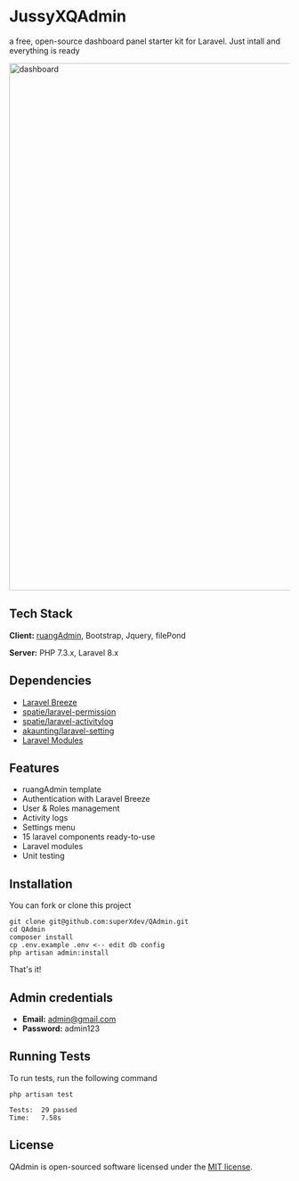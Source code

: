 # JussyXQAdmin
a free, open-source dashboard panel starter kit for Laravel. Just intall and everything is ready

<img width="946" alt="dashboard" src="https://github.com/JusmanEfendy/LaravelPariwisata-KepSumbawa/assets/92988781/7d04b750-a37a-477e-acd6-22be5e199ce4">


  

## Tech Stack

**Client:** [ruangAdmin](https://github.com/indrijunanda/RuangAdmin), Bootstrap, Jquery, filePond

**Server:** PHP 7.3.x, Laravel 8.x

  
## Dependencies

- [Laravel Breeze](https://github.com/laravel/breeze)
- [spatie/laravel-permission](https://github.com/spatie/laravel-permission)
- [spatie/laravel-activitylog](https://github.com/spatie/laravel-activitylog)
- [akaunting/laravel-setting](https://github.com/akaunting/laravel-setting)
- [Laravel Modules](https://nwidart.com/laravel-modules/v1)

  
## Features

- ruangAdmin template
- Authentication with Laravel Breeze
- User & Roles management
- Activity logs
- Settings menu
- 15 laravel components ready-to-use
- Laravel modules
- Unit testing
  
## Installation 

You can fork or clone this project

``` 
git clone git@github.com:superXdev/QAdmin.git
cd QAdmin
composer install
cp .env.example .env <-- edit db config
php artisan admin:install
```
That's it!

## Admin credentials
- **Email:** admin@gmail.com
- **Password:** admin123

## Running Tests

To run tests, run the following command

```
php artisan test
```

```
Tests:  29 passed
Time:   7.58s
```

## License

QAdmin is open-sourced software licensed under the [MIT license](https://opensource.org/licenses/MIT). 
